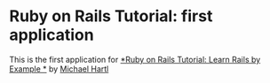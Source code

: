 # Ruby on Rails Tutorial: first application

This is the first application for [*Ruby on Rails Tutorial: Learn Rails by Example *](http://railstutorial.org/) by [Michael Hartl](http:michaelhartl.com)